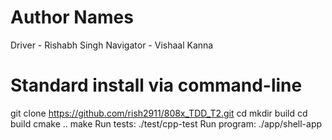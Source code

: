# Author Names
Driver - Rishabh Singh
Navigator - Vishaal Kanna

# Standard install via command-line
git clone https://github.com/rish2911/808x_TDD_T2.git
cd <path to repository>
mkdir build
cd build
cmake ..
make
Run tests: ./test/cpp-test
Run program: ./app/shell-app
